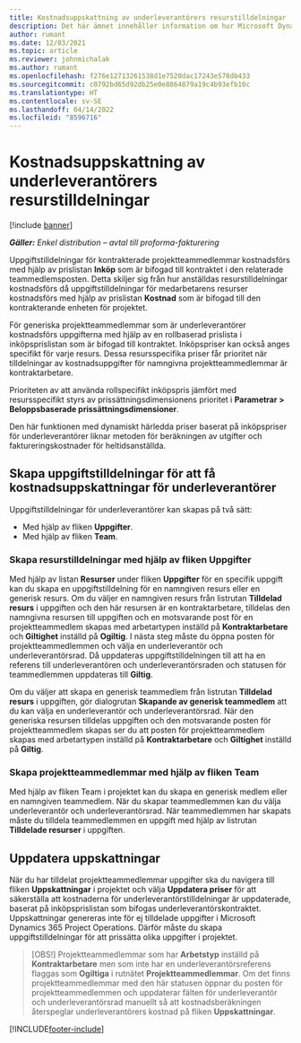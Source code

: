 ```yaml
---
title: Kostnadsuppskattning av underleverantörers resurstilldelningar
description: Det här ämnet innehåller information om hur Microsoft Dynamics 365 Project Operations beräknar kostnadsuppskattningar av underleverantörers resurstilldelningar.
author: rumant
ms.date: 12/03/2021
ms.topic: article
ms.reviewer: johnmichalak
ms.author: rumant
ms.openlocfilehash: f276e12713261538d1e7520dac17243e578db433
ms.sourcegitcommit: c0792bd65d92db25e0e8864879a19c4b93efb10c
ms.translationtype: HT
ms.contentlocale: sv-SE
ms.lasthandoff: 04/14/2022
ms.locfileid: "8596716"
---
```

# <a name="cost-estimation-of-subcontracted-resource-assignments"></a>Kostnadsuppskattning av underleverantörers resurstilldelningar

[!include [banner](../../includes/dataverse-preview.md)]

_**Gäller:** Enkel distribution – avtal till proforma-fakturering_

Uppgiftstilldelningar för kontrakterade projektteammedlemmar kostnadsförs med hjälp av prislistan **Inköp** som är bifogad till kontraktet i den relaterade teammedlemsposten. Detta skiljer sig från hur anställdas resurstilldelningar kostnadsförs då uppgiftstilldelningar för medarbetarens resurser kostnadsförs med hjälp av prislistan **Kostnad** som är bifogad till den kontrakterande enheten för projektet. 

För generiska projektteammedlemmar som är underleverantörer kostnadsförs uppgifterna med hjälp av en rollbaserad prislista i inköpsprislistan som är bifogad till kontraktet. Inköpspriser kan också anges specifikt för varje resurs. Dessa resursspecifika priser får prioritet när tilldelningar av kostnadsuppgifter för namngivna projektteammedlemmar är kontraktarbetare. 

Prioriteten av att använda rollspecifikt inköpspris jämfört med resursspecifikt styrs av prissättningsdimensionens prioritet i **Parametrar > Beloppsbaserade prissättningsdimensioner**.

Den här funktionen med dynamiskt härledda priser baserat på inköpspriser för underleverantörer liknar metoden för beräkningen av utgifter och faktureringskostnader för heltidsanställda. 

## <a name="creating-task-assignments-for-getting-cost-estimates-of-subcontractor-resources"></a>Skapa uppgiftstilldelningar för att få kostnadsuppskattningar för underleverantörer

Uppgiftstilldelningar för underleverantörer kan skapas på två sätt: 
- Med hjälp av fliken **Uppgifter**.
- Med hjälp av fliken **Team**.

### <a name="creating-resources-assignments-using-the-tasks-tab"></a>Skapa resurstilldelningar med hjälp av fliken Uppgifter
Med hjälp av listan **Resurser** under fliken **Uppgifter** för en specifik uppgift kan du skapa en uppgiftstilldelning för en namngiven resurs eller en generisk resurs. Om du väljer en namngiven resurs från listrutan **Tilldelad resurs** i uppgiften och den här resursen är en kontraktarbetare, tilldelas den namngivna resursen till uppgiften och en motsvarande post för en projektteammedlem skapas med arbetartypen inställd på **Kontraktarbetare** och **Giltighet** inställd på **Ogiltig**. I nästa steg måste du öppna posten för projektteammedlemmen och välja en underleverantör och underleverantörsrad. Då uppdateras uppgiftstilldelningen till att ha en referens till underleverantören och underleverantörsraden och statusen för teammedlemmen uppdateras till **Giltig**.

Om du väljer att skapa en generisk teammedlem från listrutan **Tilldelad resurs** i uppgiften, gör dialogrutan **Skapande av generisk teammedlem** att du kan välja en underleverantör och underleverantörsrad. När den generiska resursen tilldelas uppgiften och den motsvarande posten för projektteammedlem skapas ser du att posten för projektteammedlem skapas med arbetartypen inställd på **Kontraktarbetare** och **Giltighet** inställd på **Giltig**.

### <a name="creating-project-team-members-using-the-team-tab"></a>Skapa projektteammedlemmar med hjälp av fliken Team
Med hjälp av fliken Team i projektet kan du skapa en generisk medlem eller en namngiven teammedlem. När du skapar teammedlemmen kan du välja underleverantör och underleverantörsrad. När teammedlemmen har skapats måste du tilldela teammedlemmen en uppgift med hjälp av listrutan **Tilldelade resurser** i uppgiften. 

## <a name="updating-estimates"></a>Uppdatera uppskattningar
När du har tilldelat projektteammedlemmar uppgifter ska du navigera till fliken **Uppskattningar** i projektet och välja **Uppdatera priser** för att säkerställa att kostnaderna för underleverantörstilldelningar är uppdaterade, baserat på inköpsprislistan som bifogas underleverantörskontraktet. Uppskattningar genereras inte för ej tilldelade uppgifter i Microsoft Dynamics 365 Project Operations. Därför måste du skapa uppgiftstilldelningar för att prissätta olika uppgifter i projektet. 

> [OBS!] Projektteammedlemmar som har **Arbetstyp** inställd på **Kontraktarbetare** men som inte har en underleverantörsreferens flaggas som **Ogiltiga** i rutnätet **Projektteammedlemmar**. Om det finns projektteammedlemmar med den här statusen öppnar du posten för projektteammedlemmen och uppdaterar fälten för underleverantör och underleverantörsrad manuellt så att kostnadsberäkningen återspeglar underleverantörers kostnad på fliken **Uppskattningar**. 


[!INCLUDE[footer-include](../../includes/footer-banner.md)]
